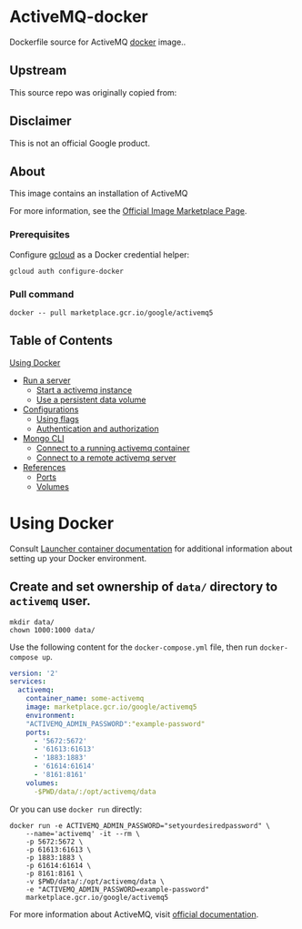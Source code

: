 ActiveMQ-docker
============
Dockerfile source for ActiveMQ [docker](https://docker.io) image..

## Upstream
This source repo was originally copied from:


## Disclaimer
This is not an official Google product.

## About
This image contains an installation of ActiveMQ

For more information, see the
[Official Image Marketplace Page](https://console.cloud.google.com/marketplace/product/bitnami-launchpad/activemq).

### Prerequisites

Configure [gcloud](https://cloud.google.com/sdk/gcloud/) as a Docker credential helper:

```shell
gcloud auth configure-docker
```
### Pull command

```shell
docker -- pull marketplace.gcr.io/google/activemq5
```
## Table of Contents

 [Using Docker](#using-docker)
  * [Run a  server](#run-a-activemq-server-docker)
    * [Start a activemq instance](#start-a-activemq-instance-docker)
    * [Use a persistent data volume](#use-a-persistent-data-volume-docker)
  * [Configurations](#configurations-docker)
    * [Using flags](#using-flags-docker)
    * [Authentication and authorization](#authentication-and-authorization-docker)
  * [Mongo CLI](#mongo-cli-docker)
    * [Connect to a running activemq container](#connect-to-a-running-activemq-container-docker)
    * [Connect to a remote activemq server](#connect-to-a-remote--server-docker)
* [References](#references)
  * [Ports](#references-ports)
  * [Volumes](#references-volumes)

# Using Docker

Consult [Launcher container documentation](https://cloud.google.com/launcher/docs/launcher-container)
for additional information about setting up your Docker environment.

## Create and set ownership of `data/` directory to `activemq` user.
```shell
mkdir data/
chown 1000:1000 data/
```

Use the following content for the `docker-compose.yml` file, then run `docker-compose up`.

```yaml
version: '2'
services:
  activemq:
    container_name: some-activemq
    image: marketplace.gcr.io/google/activemq5
    environment:
    "ACTIVEMQ_ADMIN_PASSWORD":"example-password"
    ports:
      - '5672:5672'
      - '61613:61613' 
      - '1883:1883'
      - '61614:61614'
      - '8161:8161'
    volumes:
      -$PWD/data/:/opt/activemq/data
  ```
  
Or you can use `docker run` directly:

```shell
docker run -e ACTIVEMQ_ADMIN_PASSWORD="setyourdesiredpassword" \
    --name='activemq' -it --rm \
    -p 5672:5672 \
    -p 61613:61613 \
    -p 1883:1883 \
    -p 61614:61614 \
    -p 8161:8161 \
    -v $PWD/data/:/opt/activemq/data \
    -e "ACTIVEMQ_ADMIN_PASSWORD=example-password"
    marketplace.gcr.io/google/activemq5
```

For more information about ActiveMQ, visit [official documentation](https://activemq.apache.org/).

